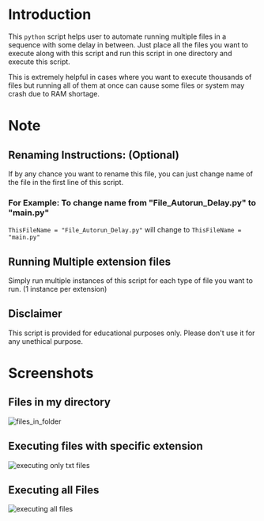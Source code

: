 # Introduction
This `python` script helps user to automate running multiple files in a sequence with some delay in between.
Just place all the files you want to execute along with this script and run this script in one directory and execute this script.

This is extremely helpful in cases where you want to execute thousands of files but running all of them at once can cause some files or system may crash due to RAM shortage.

# Note

## Renaming Instructions: (Optional)
If by any chance you want to rename this file,
you can just change name of the file in the first line of this script.
### For Example: To change name from "File_Autorun_Delay.py" to "main.py"
`ThisFileName = "File_Autorun_Delay.py"` will change to `ThisFileName = "main.py"`

## Running Multiple extension files
Simply run multiple instances of this script for each type of file you want to run.
(1 instance per extension)

## Disclaimer
This script is provided for educational purposes only. Please don't use it for any unethical purpose.


# Screenshots
## Files in my directory
![files_in_folder](https://user-images.githubusercontent.com/107645490/204889348-d7096cd1-80db-4179-bd3e-bdf7cc0c4203.jpg)
## Executing files with specific extension
![executing only txt files](https://user-images.githubusercontent.com/107645490/204889569-1a02696d-1e65-4821-acd9-5f8f57012565.jpg)
## Executing all Files
![executing all files](https://user-images.githubusercontent.com/107645490/204889764-49c9ad6c-6128-410f-bd0d-00e8a4ced4e0.jpg)
